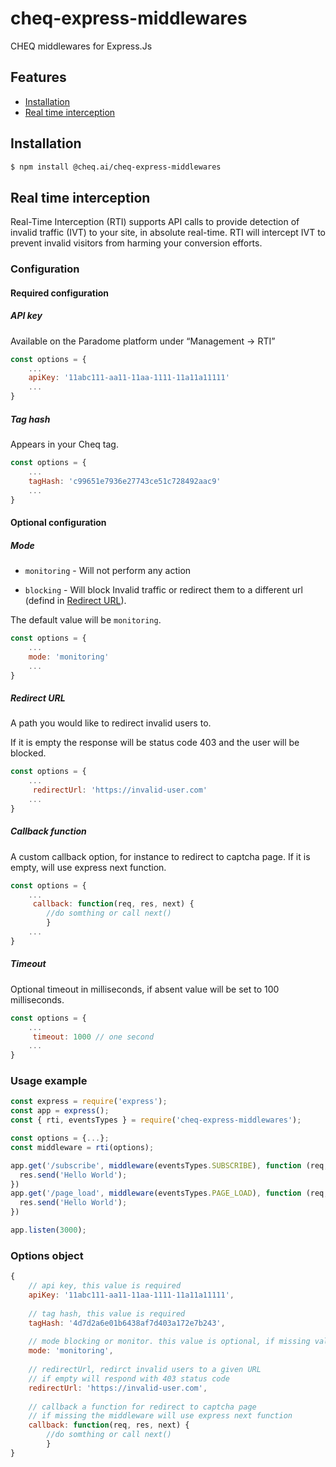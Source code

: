 # cheq-express-middlewares
CHEQ middlewares for Express.Js



## Features

- [Installation](#installation)
- [Real time interception](#real-time-interception)


## Installation
````bash
$ npm install @cheq.ai/cheq-express-middlewares
````

## Real time interception

Real-Time Interception (RTI) supports API calls to provide detection of invalid traffic (IVT) to your site, in absolute real-time.  RTI will intercept IVT to prevent invalid visitors from harming your conversion efforts.

### Configuration

#### Required configuration

##### API key

Available on the Paradome platform under “Management -> RTI”

```` js
const options = {
    ...
    apiKey: '11abc111-aa11-11aa-1111-11a11a11111'
    ...
}
````

##### Tag hash

Appears in your Cheq tag. 

```` js
const options = {
    ...
    tagHash: 'c99651e7936e27743ce51c728492aac9'
    ...
}
````

#### Optional configuration

##### Mode

- `monitoring` - Will not perform any action

- `blocking` - Will block Invalid traffic or redirect them to a different url (defind in [Redirect URL](#redirect-url)).

The default value will be `monitoring`.

```` js
const options = {
    ...
    mode: 'monitoring'
    ...
}
````

##### Redirect URL

A path you would like to redirect invalid users to. 

If it is empty the response will be status code 403 and the user will be blocked.

```` js
const options = {
    ...
     redirectUrl: 'https://invalid-user.com'
    ...
}
````

##### Callback function

A custom callback option, for instance to redirect to captcha page.
If it is empty, will use express next function.

```` js
const options = {
    ...
     callback: function(req, res, next) {
        //do somthing or call next()
        }
    ...
}
````

##### Timeout

Optional timeout in milliseconds, if absent value will be set to 100 milliseconds.

```` js
const options = {
    ...
     timeout: 1000 // one second
    ...
}
````

### Usage example


```` js
const express = require('express');
const app = express();
const { rti, eventsTypes } = require('cheq-express-middlewares');

const options = {...};
const middleware = rti(options);

app.get('/subscribe', middleware(eventsTypes.SUBSCRIBE), function (req, res) {
  res.send('Hello World');
})
app.get('/page_load', middleware(eventsTypes.PAGE_LOAD), function (req, res) {
  res.send('Hello World');
})

app.listen(3000);
````

### Options object

```` js
{
    // api key, this value is required
    apiKey: '11abc111-aa11-11aa-1111-11a11a11111',
    
    // tag hash, this value is required
    tagHash: '4d7d2a6e01b6438af7d403a172e7b243',
    
    // mode blocking or monitor. this value is optional, if missing value will be set to monitoring
    mode: 'monitoring',
    
    // redirectUrl, redirct invalid users to a given URL
    // if empty will respond with 403 status code
    redirectUrl: 'https://invalid-user.com',
    
    // callback a function for redirect to captcha page 
    // if missing the middleware will use express next function
    callback: function(req, res, next) {
        //do somthing or call next()
        }
}
````

